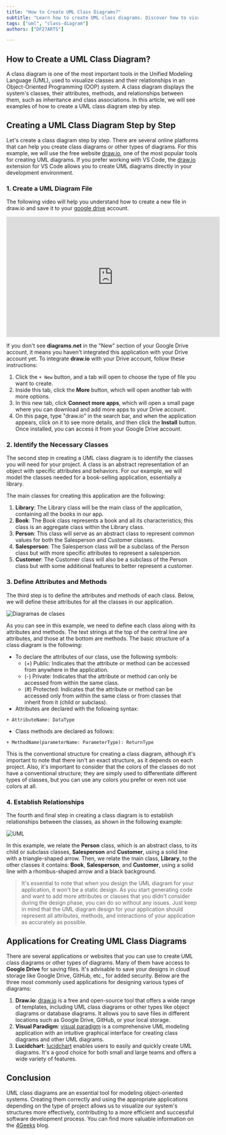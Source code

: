 ```yaml
---
title: "How to Create UML Class Diagrams?"
subtitle: "Learn how to create UML class diagrams. Discover how to visually and effectively represent the structures of your programs. Master the technique now!"
tags: ["uml", "class-diagram"]
authors: ["DF27ARTS"]

---
```


## How to Create a UML Class Diagram?

A class diagram is one of the most important tools in the Unified Modeling Language (UML), used to visualize classes and their relationships in an Object-Oriented Programming (OOP) system. A class diagram displays the system's classes, their attributes, methods, and relationships between them, such as inheritance and class associations. In this article, we will see examples of how to create a UML class diagram step by step.

## Creating a UML Class Diagram Step by Step

Let's create a class diagram step by step. There are several online platforms that can help you create class diagrams or other types of diagrams. For this example, we will use the free website [draw.io](https://app.diagrams.net), one of the most popular tools for creating UML diagrams. If you prefer working with VS Code, the [draw.io](https://marketplace.visualstudio.com/items?itemName=hediet.vscode-drawio) extension for VS Code allows you to create UML diagrams directly in your development environment.

### 1. Create a UML Diagram File

The following video will help you understand how to create a new file in draw.io and save it to your [google drive](https://drive.google.com) account.

<iframe 
    width="560" 
    height="315" 
    src="https://www.youtube.com/embed/XmSUk7qeXdg" 
    title="YouTube video player" 
    frameborder="0" 
    allow="accelerometer; autoplay; clipboard-write; encrypted-media; gyroscope; picture-in-picture; web-share" 
    allowfullscreen
></iframe>

If you don't see **diagrams.net** in the "New" section of your Google Drive account, it means you haven't integrated this application with your Drive account yet. To integrate **draw.io** with your Drive account, follow these instructions: 

1. Click the `+ New` button, and a tab will open to choose the type of file you want to create.
2. Inside this tab, click the **More** button, which will open another tab with more options.
3. In this new tab, click **Connect more apps**, which will open a small page where you can download and add more apps to your Drive account.
4. On this page, type "draw.io" in the search bar, and when the application appears, click on it to see more details, and then click the **Install** button. Once installed, you can access it from your Google Drive account.

### 2. Identify the Necessary Classes

The second step in creating a UML class diagram is to identify the classes you will need for your project. A class is an abstract representation of an object with specific attributes and behaviors. For our example, we will model the classes needed for a book-selling application, essentially a library.

The main classes for creating this application are the following:

1. **Library**: The Library class will be the main class of the application, containing all the books in our app.
2. **Book**: The Book class represents a book and all its characteristics; this class is an aggregate class within the Library class.
3. **Person**: This class will serve as an abstract class to represent common values for both the Salesperson and Customer classes.
4. **Salesperson**: The Salesperson class will be a subclass of the Person class but with more specific attributes to represent a salesperson.
5. **Customer**: The Customer class will also be a subclass of the Person class but with some additional features to better represent a customer.

### 3. Define Attributes and Methods

The third step is to define the attributes and methods of each class. Below, we will define these attributes for all the classes in our application.

![Diagramas de clases](https://res.cloudinary.com/dleo66u17/image/upload/v1691009711/Captura_de_pantalla_2023-08-02_155300_nhlqka.png)

As you can see in this example, we need to define each class along with its attributes and methods. The text strings at the top of the central line are attributes, and those at the bottom are methods. The basic structure of a class diagram is the following:

- To declare the attributes of our class, use the following symbols:
    - (+) Public: Indicates that the attribute or method can be accessed from anywhere in the application.
    - (-) Private: Indicates that the attribute or method can only be accessed from within the same class.
    - (#) Protected: Indicates that the attribute or method can be accessed only from within the same class or from classes that inherit from it (child or subclass).
- Attributes are declared with the following syntax:

```
+ AttributeName: DataType
```
- Class methods are declared as follows:
```
+ MethodName(parameterName: ParameterType): ReturnType
```

This is the conventional structure for creating a class diagram, although it's important to note that there isn't an exact structure, as it depends on each project. Also, it's important to consider that the colors of the classes do not have a conventional structure; they are simply used to differentiate different types of classes, but you can use any colors you prefer or even not use colors at all.

### 4. Establish Relationships

The fourth and final step in creating a class diagram is to establish relationships between the classes, as shown in the following example:

![UML](https://res.cloudinary.com/dleo66u17/image/upload/v1691172317/Captura_web_4-8-2023_13135_app.diagrams.net_kmisyp.jpg)

In this example, we relate the **Person** class, which is an abstract class, to its child or subclass classes, **Salesperson** and **Customer**, using a solid line with a triangle-shaped arrow. Then, we relate the main class, **Library**, to the other classes it contains: **Book**, **Salesperson**, and **Customer**, using a solid line with a rhombus-shaped arrow and a black background.

> It's essential to note that when you design the UML diagram for your application, it won't be a static design. As you start generating code and want to add more attributes or classes that you didn't consider during the design phase, you can do so without any issues. Just keep in mind that the UML diagram design for your application should represent all attributes, methods, and interactions of your application as accurately as possible.

## Applications for Creating UML Class Diagrams

There are several applications or websites that you can use to create UML class diagrams or other types of diagrams. Many of them have access to **Google Drive** for saving files. It's advisable to save your designs in cloud storage like Google Drive, GitHub, etc., for added security. Below are the three most commonly used applications for designing various types of diagrams:

1. **Draw.io**: [draw.io](https://app.diagrams.net) is a free and open-source tool that offers a wide range of templates, including UML class diagrams or other types like object diagrams or database diagrams. It allows you to save files in different locations such as Google Drive, GitHub, or your local storage.
2. **Visual Paradigm**: [visual paradigm](https://www.visual-paradigm.com) is a comprehensive UML modeling application with an intuitive graphical interface for creating class diagrams and other UML diagrams.
3. **Lucidchart**: [lucidchart](https://www.lucidchart.com/pages/) enables users to easily and quickly create UML diagrams. It's a good choice for both small and large teams and offers a wide variety of features.

## Conclusion

UML class diagrams are an essential tool for modeling object-oriented systems. Creating them correctly and using the appropriate applications depending on the type of project allows us to visualize our system's structures more effectively, contributing to a more efficient and successful software development process. You can find more valuable information on the [4Geeks](https://4geeks.com/) blog.
